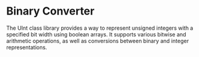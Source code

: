 # Binary Converter
  The UInt class library provides a way to represent unsigned integers with a specified bit width using boolean arrays. It supports various bitwise and arithmetic operations, as well as conversions between binary and integer representations.
